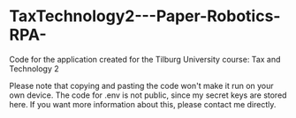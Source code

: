 # TaxTechnology2---Paper-Robotics-RPA-
Code for the application created for the Tilburg University course: Tax and Technology 2

Please note that copying and pasting the code won't make it run on your own device. The code for .env is not public, since my secret keys are stored here. If you want more information about this, please contact me directly.
